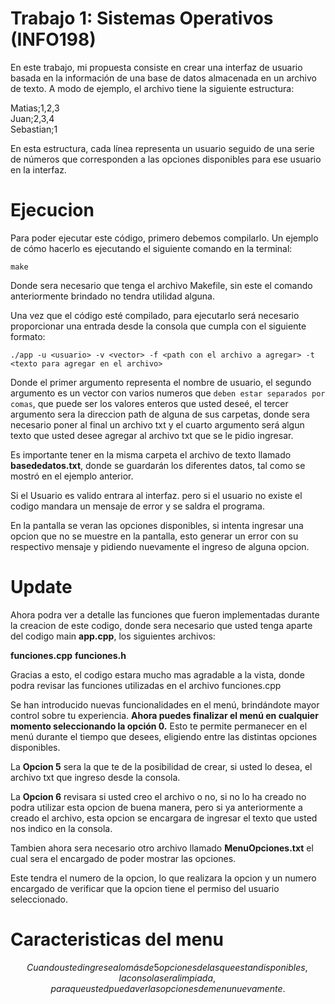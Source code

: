 # Trabajo 1: Sistemas Operativos (INFO198)

En este trabajo, mi propuesta consiste en crear una interfaz de usuario basada en la información de una base de datos almacenada en un archivo de texto. A modo de ejemplo, el archivo tiene la siguiente estructura:

Matias;1,2,3  
Juan;2,3,4  
Sebastian;1  


En esta estructura, cada línea representa un usuario seguido de una serie de números que corresponden a las opciones disponibles para ese usuario en la interfaz.

# Ejecucion

Para poder ejecutar este código, primero debemos compilarlo. Un ejemplo de cómo hacerlo es ejecutando el siguiente comando en la terminal:

```make```  

Donde sera necesario que tenga el archivo Makefile, sin este el comando anteriormente brindado no tendra utilidad alguna.

Una vez que el código esté compilado, para ejecutarlo será necesario proporcionar una entrada desde la consola que cumpla con el siguiente formato:


```./app -u <usuario> -v <vector> -f <path con el archivo a agregar> -t <texto para agregar en el archivo>```


Donde el primer argumento representa el nombre de usuario, el segundo argumento es un vector con varios numeros que `deben estar separados por comas`, que puede ser los valores enteros que usted deseé, el tercer argumento sera la direccion path de alguna de sus carpetas, donde sera necesario poner al final un archivo txt y el cuarto argumento será algun texto que usted desee agregar al archivo txt que se le pidio ingresar.

Es importante tener en la misma carpeta el archivo de texto llamado **basededatos.txt**, donde se guardarán los diferentes datos, tal como se mostró en el ejemplo anterior.

Si el Usuario es valido entrara al interfaz. pero si el usuario no existe el codigo mandara un mensaje de error y se saldra el programa.

En la pantalla se veran las opciones disponibles, si intenta ingresar una opcion que no se muestre en la pantalla, esto generar un error con su respectivo mensaje y pidiendo nuevamente el ingreso de alguna opcion.

# Update

Ahora podra ver a detalle las funciones que fueron implementadas durante la creacion de este codigo, donde sera necesario que usted tenga aparte del codigo main **app.cpp**, los siguientes archivos: 

**funciones.cpp**
**funciones.h**

Gracias a esto, el codigo estara mucho mas agradable a la vista, donde podra revisar las funciones utilizadas en el archivo funciones.cpp

Se han introducido nuevas funcionalidades en el menú, brindándote mayor control sobre tu experiencia. **Ahora puedes finalizar el menú en cualquier momento seleccionando la opción 0.** Esto te permite permanecer en el menú durante el tiempo que desees, eligiendo entre las distintas opciones disponibles.

La **Opcion 5** sera la que te de la posibilidad de crear, si usted lo desea, el archivo txt que ingreso desde la consola.

La **Opcion 6** revisara si usted creo el archivo o no, si no lo ha creado no podra utilizar esta opcion de buena manera, pero si ya anteriormente a creado el archivo, esta opcion se encargara de ingresar el texto que usted nos indico en la consola.

Tambien ahora sera necesario otro archivo llamado **MenuOpciones.txt** el cual sera el encargado de poder mostrar las opciones.

Este tendra el numero de la opcion, lo que realizara la opcion y un numero encargado de verificar que la opcion tiene el permiso del usuario seleccionado.

# Caracteristicas del menu

$$
Cuando usted ingrese a lo más de 5 opciones de las que estan disponibles, la consola sera limpiada, para que usted pueda ver las opciones de menu nuevamente.
$$